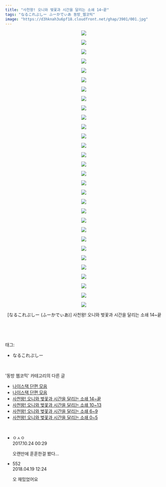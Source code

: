 ```yaml
---
title: "사천왕! 오니와 벚꽃과 시간을 달리는 소쇄 14~끝"
tags: "なるこれぷしー ふーかでぃあ 동방_웹코믹"
image: "https://d3hknah3u6pf18.cloudfront.net/ghap/3901/001.jpg"
---
```

<div class="article">
<p style="text-align: center; clear: none; float: none;"><img src="{{ site.imgserver4 }}/ghap/3901/001.jpg"/></p>
<p style="text-align: center; clear: none; float: none;"><img src="{{ site.imgserver4 }}/ghap/3901/002.jpg"/></p>
<p style="text-align: center; clear: none; float: none;"><img src="{{ site.imgserver4 }}/ghap/3901/003.jpg"/></p>
<p style="text-align: center; clear: none; float: none;"><img src="{{ site.imgserver4 }}/ghap/3901/004.jpg"/></p>
<p style="text-align: center; clear: none; float: none;"><img src="{{ site.imgserver4 }}/ghap/3901/005.jpg"/></p>
<p style="text-align: center; clear: none; float: none;"><img src="{{ site.imgserver4 }}/ghap/3901/006.jpg"/></p>
<p style="text-align: center; clear: none; float: none;"><img src="{{ site.imgserver4 }}/ghap/3901/007.jpg"/></p>
<p style="text-align: center; clear: none; float: none;"><img src="{{ site.imgserver4 }}/ghap/3901/008.jpg"/></p>
<p style="text-align: center; clear: none; float: none;"><img src="{{ site.imgserver4 }}/ghap/3901/009.jpg"/></p>
<p style="text-align: center; clear: none; float: none;"><img src="{{ site.imgserver4 }}/ghap/3901/010.jpg"/></p>
<p style="text-align: center; clear: none; float: none;"><img src="{{ site.imgserver4 }}/ghap/3901/011.jpg"/></p>
<p style="text-align: center; clear: none; float: none;"><img src="{{ site.imgserver4 }}/ghap/3901/012.jpg"/></p>
<p style="text-align: center; clear: none; float: none;"><img src="{{ site.imgserver4 }}/ghap/3901/013.jpg"/></p>
<p style="text-align: center; clear: none; float: none;"><img src="{{ site.imgserver4 }}/ghap/3901/014.jpg"/></p>
<p style="text-align: center; clear: none; float: none;"><img src="{{ site.imgserver4 }}/ghap/3901/015.jpg"/></p>
<p style="text-align: center; clear: none; float: none;"><img src="{{ site.imgserver4 }}/ghap/3901/016.jpg"/></p>
<p style="text-align: center; clear: none; float: none;"><img src="{{ site.imgserver4 }}/ghap/3901/017.jpg"/></p>
<p style="text-align: center; clear: none; float: none;"><img src="{{ site.imgserver4 }}/ghap/3901/018.jpg"/></p>
<p style="text-align: center; clear: none; float: none;"><img src="{{ site.imgserver4 }}/ghap/3901/019.jpg"/></p>
<p style="text-align: center; clear: none; float: none;"><img src="{{ site.imgserver4 }}/ghap/3901/020.jpg"/></p>
<p style="text-align: center; clear: none; float: none;"><img src="{{ site.imgserver4 }}/ghap/3901/021.jpg"/></p>
<p style="text-align: center; clear: none; float: none;"><img src="{{ site.imgserver4 }}/ghap/3901/022.jpg"/></p>
<p style="text-align: center; clear: none; float: none;"><img src="{{ site.imgserver4 }}/ghap/3901/023.jpg"/></p>
<p style="text-align: center; clear: none; float: none;"><img src="{{ site.imgserver4 }}/ghap/3901/024.jpg"/></p>
<p style="text-align: center; clear: none; float: none;"><img src="{{ site.imgserver4 }}/ghap/3901/025.jpg"/></p>
<p style="text-align: center; clear: none; float: none;"><img src="{{ site.imgserver4 }}/ghap/3901/026.jpg"/></p>
<p style="text-align: center; clear: none; float: none;"><img src="{{ site.imgserver4 }}/ghap/3901/027.jpg"/></p>
<p style="text-align: center; clear: none; float: none;"><img src="{{ site.imgserver4 }}/ghap/3901/028.jpg"/></p>
<p style="text-align: center; clear: none; float: none;"><img src="{{ site.imgserver4 }}/ghap/3901/029.jpg"/></p>
<p style="text-align: center; clear: none; float: none;"><img src="{{ site.imgserver4 }}/ghap/3901/030.jpg"/></p>
<p style="text-align: center; clear: none; float: none;"> [なるこれぷしー (ふーかでぃあ)] 사천왕! 오니와 벚꽃과 시간을 달리는 소쇄 14~끝</p>
<p><br/></p>
</div><br/>
<div class="tagTrail">
<p>태그: </p>
<ul>
<li>なるこれぷしー</li>
</ul>
</div><br/>
<div class="another">
<p>'동방 웹코믹' 카테고리의 다른 글</p>
<ul>
<li><a href="/ghap_3920">나이스택 단편 모음</a></li>
<li><a href="/ghap_3919">나이스택 단편 모음</a></li>
<li><a href="/ghap_3901">사천왕! 오니와 벚꽃과 시간을 달리는 소쇄 14~끝</a></li>
<li><a href="/ghap_3900">사천왕! 오니와 벚꽃과 시간을 달리는 소쇄 10~13</a></li>
<li><a href="/ghap_3899">사천왕! 오니와 벚꽃과 시간을 달리는 소쇄 6~9</a></li>
<li><a href="/ghap_3898">사천왕! 오니와 벚꽃과 시간을 달리는 소쇄 0~5</a></li>
</ul>
</div><br/>
<div class="cb_module cb_fluid">
<div class="cb_wrt cb_profile">
<div class="comment">
<ul>
<li class="cb_thumb_off" id="comment15112960">
<div class="cb_comment_area">
<div class="cb_info_area">
<div class="cb_section">
<span class="cb_nick_name">ㅇㅅㅇ</span>
</div>
<div class="cb_section">
<span class="cb_date">2017.10.24 00:29 </span>
</div>
</div>
<div class="cb_dsc_comment">
<p class="cb_dsc">
											오랜만에 훈훈한걸 봤다...
										</p>
</div>
</div></li>
<li class="cb_thumb_off" id="comment15241302">
<div class="cb_comment_area">
<div class="cb_info_area">
<div class="cb_section">
<span class="cb_nick_name">552</span>
</div>
<div class="cb_section">
<span class="cb_date">2018.04.19 12:24 </span>
</div>
</div>
<div class="cb_dsc_comment">
<p class="cb_dsc">
											오 재밌었어요
										</p>
</div>
</div></li>
</ul>
</div>
</div><!-- commentList close -->
</div><br/>
